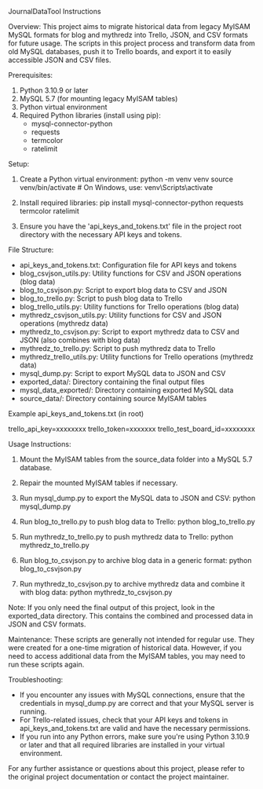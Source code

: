JournalDataTool Instructions

Overview:
This project aims to migrate historical data from legacy MyISAM MySQL formats for blog and mythredz into Trello, JSON, and CSV formats for future usage. The scripts in this project process and transform data from old MySQL databases, push it to Trello boards, and export it to easily accessible JSON and CSV files.

Prerequisites:
1. Python 3.10.9 or later
2. MySQL 5.7 (for mounting legacy MyISAM tables)
3. Python virtual environment
4. Required Python libraries (install using pip):
   - mysql-connector-python
   - requests
   - termcolor
   - ratelimit

Setup:
1. Create a Python virtual environment:
   python -m venv venv
   source venv/bin/activate  # On Windows, use: venv\Scripts\activate

2. Install required libraries:
   pip install mysql-connector-python requests termcolor ratelimit

3. Ensure you have the 'api_keys_and_tokens.txt' file in the project root directory with the necessary API keys and tokens.

File Structure:
- api_keys_and_tokens.txt: Configuration file for API keys and tokens
- blog_csvjson_utils.py: Utility functions for CSV and JSON operations (blog data)
- blog_to_csvjson.py: Script to export blog data to CSV and JSON
- blog_to_trello.py: Script to push blog data to Trello
- blog_trello_utils.py: Utility functions for Trello operations (blog data)
- mythredz_csvjson_utils.py: Utility functions for CSV and JSON operations (mythredz data)
- mythredz_to_csvjson.py: Script to export mythredz data to CSV and JSON (also combines with blog data)
- mythredz_to_trello.py: Script to push mythredz data to Trello
- mythredz_trello_utils.py: Utility functions for Trello operations (mythredz data)
- mysql_dump.py: Script to export MySQL data to JSON and CSV
- exported_data/: Directory containing the final output files
- mysql_data_exported/: Directory containing exported MySQL data
- source_data/: Directory containing source MyISAM tables

Example api_keys_and_tokens.txt (in root)

trello_api_key=xxxxxxxx
trello_token=xxxxxxx
trello_test_board_id=xxxxxxxx

Usage Instructions:
1. Mount the MyISAM tables from the source_data folder into a MySQL 5.7 database.
2. Repair the mounted MyISAM tables if necessary.
3. Run mysql_dump.py to export the MySQL data to JSON and CSV:
   python mysql_dump.py

4. Run blog_to_trello.py to push blog data to Trello:
   python blog_to_trello.py

5. Run mythredz_to_trello.py to push mythredz data to Trello:
   python mythredz_to_trello.py

6. Run blog_to_csvjson.py to archive blog data in a generic format:
   python blog_to_csvjson.py

7. Run mythredz_to_csvjson.py to archive mythredz data and combine it with blog data:
   python mythredz_to_csvjson.py

Note: If you only need the final output of this project, look in the exported_data directory. This contains the combined and processed data in JSON and CSV formats.

Maintenance:
These scripts are generally not intended for regular use. They were created for a one-time migration of historical data. However, if you need to access additional data from the MyISAM tables, you may need to run these scripts again.

Troubleshooting:
- If you encounter any issues with MySQL connections, ensure that the credentials in mysql_dump.py are correct and that your MySQL server is running.
- For Trello-related issues, check that your API keys and tokens in api_keys_and_tokens.txt are valid and have the necessary permissions.
- If you run into any Python errors, make sure you're using Python 3.10.9 or later and that all required libraries are installed in your virtual environment.

For any further assistance or questions about this project, please refer to the original project documentation or contact the project maintainer.

